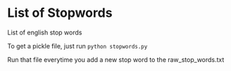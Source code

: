 # List of Stopwords

List of english stop words

To get a pickle file, just run `python stopwords.py`

Run that file everytime you add a new stop word to the raw_stop_words.txt
